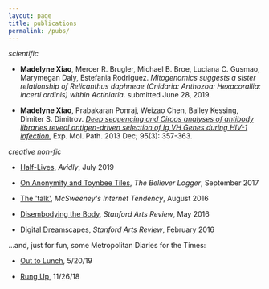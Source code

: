 ```yaml
---
layout: page
title: publications
permalink: /pubs/
---
```



_scientific_

- **Madelyne Xiao**, Mercer R. Brugler, Michael B. Broe, Luciana C. Gusmao, Marymegan Daly, Estefania Rodriguez. _Mitogenomics suggests a sister relationship of Relicanthus daphneae (Cnidaria: Anthozoa: Hexacorallia: incerti ordinis) within Actiniaria_. submitted June 28, 2019.

- **Madelyne Xiao**, Prabakaran Ponraj, Weizao Chen, Bailey Kessing, Dimiter S. Dimitrov. [_Deep sequencing and Circos analyses of antibody libraries reveal antigen-driven selection of Ig VH Genes during HIV-1 infection._](https://www.ncbi.nlm.nih.gov/pmc/articles/PMC3889869/) Exp. Mol. Path. 2013 Dec; 95(3): 357-363.




_creative non-fic_

- [Half-Lives](http://avidly.lareviewofbooks.org/), _Avidly_, July 2019

- [On Anonymity and Toynbee Tiles](https://believermag.com/logger/toynbee/), _The Believer Logger_, September 2017

- [The 'talk'](https://www.mcsweeneys.net/articles/a-mother-gives-her-30-something-daughter-the-talk), _McSweeney's Internet Tendency_, August 2016

- [Disembodying the Body](http://stanfordartsreview.com/disembodying-the-body/), _Stanford Arts Review_, May 2016

- [Digital Dreamscapes](http://stanfordartsreview.com/digital-dreamscapes/), _Stanford Arts Review_, February 2016



...and, just for fun, some Metropolitan Diaries for the Times:

- [Out to Lunch](https://www.nytimes.com/2019/05/20/nyregion/metropolitan-diary.html), 5/20/19

- [Rung Up](https://www.nytimes.com/2018/11/26/nyregion/metropolitan-diary.html), 11/26/18
